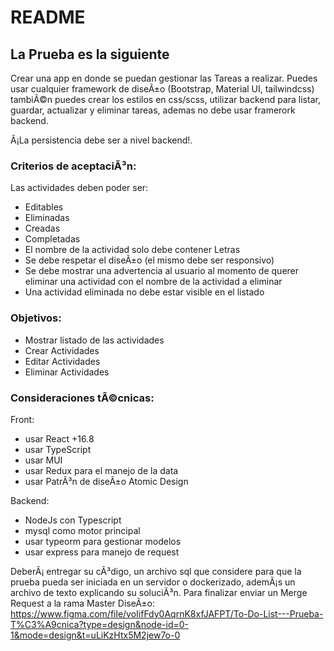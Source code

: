 # README #

## La Prueba es la siguiente ##

Crear una app en donde se puedan gestionar las Tareas a realizar.
Puedes usar cualquier framework de diseÃ±o (Bootstrap, Material UI, tailwindcss) tambiÃ©n puedes crear los estilos en css/scss, utilizar backend para listar, guardar, actualizar y eliminar tareas, ademas no debe usar framerork backend.

Â¡La persistencia debe ser a nivel backend!.

### Criterios de aceptaciÃ³n: ###

Las actividades deben poder ser:

 * Editables
 * Eliminadas
 * Creadas
 * Completadas
 * El nombre de la actividad solo debe contener Letras
 * Se debe respetar el diseÃ±o (el mismo debe ser responsivo)
 * Se debe mostrar una advertencia al usuario al momento de querer eliminar una actividad con el nombre de la actividad a eliminar
 * Una actividad eliminada no debe estar visible en el listado


### Objetivos: ###

 * Mostrar listado de las actividades
 * Crear Actividades
 * Editar Actividades
 * Eliminar Actividades
 
 
### Consideraciones tÃ©cnicas: ###
Front:

 * usar React +16.8
 * usar TypeScript
 * usar MUI
 * usar Redux para el manejo de la data
 * usar PatrÃ³n de diseÃ±o Atomic Design

Backend:

 * NodeJs con Typescript
 * mysql como motor principal
 * usar typeorm para gestionar modelos
 * usar express para manejo de request


DeberÃ¡ entregar su cÃ³digo, un archivo sql que considere para que la prueba pueda ser iniciada en un servidor o dockerizado, ademÃ¡s un archivo de texto explicando su soluciÃ³n. Para finalizar enviar un Merge Request a la rama Master
DiseÃ±o: https://www.figma.com/file/voIifFdy0AqrnK8xfJAFPT/To-Do-List---Prueba-T%C3%A9cnica?type=design&node-id=0-1&mode=design&t=uLiKzHtx5M2jew7o-0